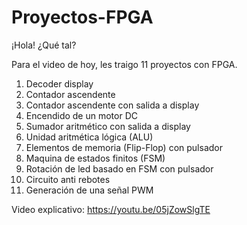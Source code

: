 # Proyectos-FPGA
¡Hola! ¿Qué tal?

Para el video de hoy, les traigo 11 proyectos con FPGA.
1. Decoder display
2. Contador ascendente
3. Contador ascendente con salida a display
4. Encendido de un motor DC
5. Sumador aritmético con salida a display
6. Unidad aritmética lógica (ALU)
7. Elementos de memoria (Flip-Flop) con pulsador
8. Maquina de estados finitos (FSM)
9. Rotación de led basado en FSM con pulsador
10. Circuito anti rebotes
11. Generación de una señal PWM

Video explicativo:
https://youtu.be/05jZowSlgTE
